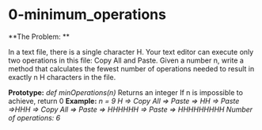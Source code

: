 # 0-minimum_operations

**The Problem: **

In a text file, there is a single character H. Your text editor can execute only two operations in this file: Copy All and Paste. Given a number n, write a method that calculates the fewest number of operations needed to result in exactly n H characters in the file.

**Prototype:** _def minOperations(n)_
Returns an integer
If n is impossible to achieve, return 0
**Example:**
_n = 9
H => Copy All => Paste => HH => Paste =>HHH => Copy All => Paste => HHHHHH => Paste => HHHHHHHHH
Number of operations: 6_
